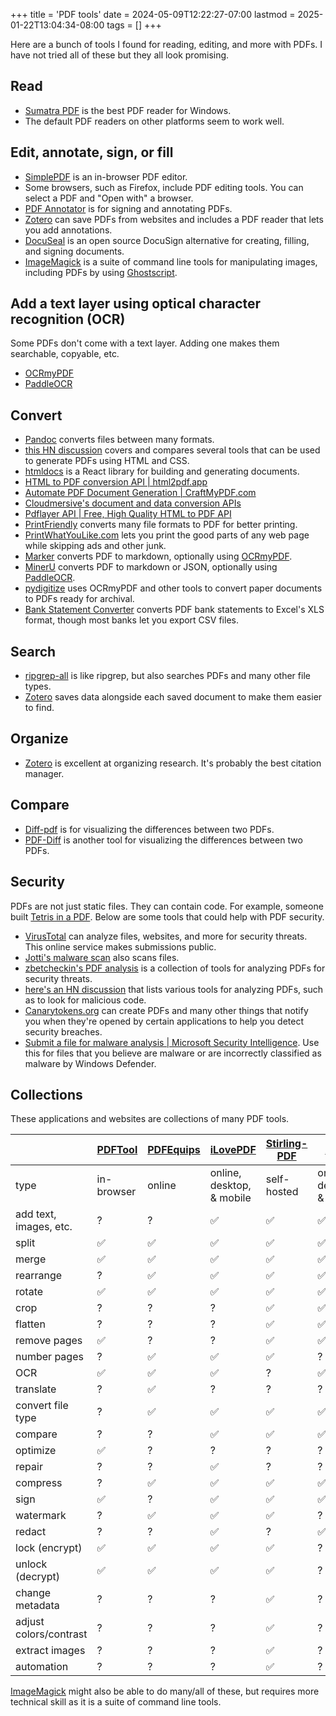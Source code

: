 +++
title = 'PDF tools'
date = 2024-05-09T12:22:27-07:00
lastmod = 2025-01-22T13:04:34-08:00
tags = []
+++

Here are a bunch of tools I found for reading, editing, and more with PDFs. I have not tried all of these but they all look promising.

## Read

* [Sumatra PDF](https://www.sumatrapdfreader.org/free-pdf-reader) is the best PDF reader for Windows.
* The default PDF readers on other platforms seem to work well.

## Edit, annotate, sign, or fill

* [SimplePDF](https://simplepdf.eu/) is an in-browser PDF editor.
* Some browsers, such as Firefox, include PDF editing tools. You can select a PDF and "Open with" a browser.
* [PDF Annotator](https://pdf-annotator.repeat.day/) is for signing and annotating PDFs.
* [Zotero](https://www.zotero.org/) can save PDFs from websites and includes a PDF reader that lets you add annotations.
* [DocuSeal](https://github.com/docusealco/docuseal) is an open source DocuSign alternative for creating, filling, and signing documents.
* [ImageMagick](https://imagemagick.org/script/formats.php) is a suite of command line tools for manipulating images, including PDFs by using [Ghostscript](https://ghostscript.com/index.html).

## Add a text layer using optical character recognition (OCR)

Some PDFs don't come with a text layer. Adding one makes them searchable, copyable, etc.

* [OCRmyPDF](https://github.com/ocrmypdf/OCRmyPDF)
* [PaddleOCR](https://github.com/PaddlePaddle/PaddleOCR)

## Convert

* [Pandoc](https://pandoc.org/) converts files between many formats.
* [this HN discussion](https://news.ycombinator.com/item?id=39027543) covers and compares several tools that can be used to generate PDFs using HTML and CSS.
* [htmldocs](https://htmldocs.com/) is a React library for building and generating documents.
* [HTML to PDF conversion API \| html2pdf.app](https://html2pdf.app/)
* [Automate PDF Document Generation \| CraftMyPDF.com](https://craftmypdf.com/)
* [Cloudmersive's document and data conversion APIs](https://cloudmersive.com/convert-api)
* [Pdflayer API \| Free, High Quality HTML to PDF API](https://pdflayer.com/)
* [PrintFriendly](https://www.printfriendly.com/) converts many file formats to PDF for better printing.
* [PrintWhatYouLike.com](https://www.printwhatyoulike.com/) lets you print the good parts of any web page while skipping ads and other junk.
* [Marker](https://github.com/vikparuchuri/marker) converts PDF to markdown, optionally using [OCRmyPDF](https://github.com/ocrmypdf/OCRmyPDF).
* [MinerU](https://github.com/opendatalab/MinerU) converts PDF to markdown or JSON, optionally using [PaddleOCR](https://github.com/PaddlePaddle/PaddleOCR).
* [pydigitize](https://news.ycombinator.com/item?id=30615279) uses OCRmyPDF and other tools to convert paper documents to PDFs ready for archival.
* [Bank Statement Converter](https://bankstatementconverter.com/) converts PDF bank statements to Excel's XLS format, though most banks let you export CSV files.

## Search

* [ripgrep-all](https://github.com/phiresky/ripgrep-all) is like ripgrep, but also searches PDFs and many other file types.
* [Zotero](https://www.zotero.org/) saves data alongside each saved document to make them easier to find.

## Organize

* [Zotero](https://www.zotero.org/) is excellent at organizing research. It's probably the best citation manager.

## Compare

* [Diff-pdf](https://news.ycombinator.com/item?id=40854319) is for visualizing the differences between two PDFs.
* [PDF-Diff](https://news.ycombinator.com/item?id=32353479) is another tool for visualizing the differences between two PDFs.

## Security

PDFs are not just static files. They can contain code. For example, someone built [Tetris in a PDF](https://news.ycombinator.com/item?id=42645218). Below are some tools that could help with PDF security.

* [VirusTotal](https://www.virustotal.com/gui/home/upload) can analyze files, websites, and more for security threats. This online service makes submissions public.
* [Jotti's malware scan](https://virusscan.jotti.org/en-US/scan-file) also scans files.
* [zbetcheckin's PDF analysis](https://github.com/zbetcheckin/PDF_analysis?tab=readme-ov-file) is a collection of tools for analyzing PDFs for security threats.
* [here's an HN discussion](https://news.ycombinator.com/item?id=41377960) that lists various tools for analyzing PDFs, such as to look for malicious code.
* [Canarytokens.org](https://canarytokens.org/nest/) can create PDFs and many other things that notify you when they're opened by certain applications to help you detect security breaches.
* [Submit a file for malware analysis \| Microsoft Security Intelligence](https://www.microsoft.com/en-us/wdsi/filesubmission). Use this for files that you believe are malware or are incorrectly classified as malware by Windows Defender.

## Collections

These applications and websites are collections of many PDF tools.

| | [PDFTool](https://www.pdftool.org) | [PDFEquips](https://www.pdfequips.com) | [iLovePDF](https://www.ilovepdf.com/) | [Stirling-PDF](https://github.com/Stirling-Tools/Stirling-PDF) | [Xodo](https://xodo.com/tools) | [Foxit](https://www.foxit.com/) |
| --- | --- | --- | --- | --- | --- | --- |
| type | in-browser | online | online, desktop, & mobile | self-hosted | online, desktop, & mobile | online |
| add text, images, etc. | ? | ? | ✅ | ✅ | ✅ | ✅ |
| split | ✅ | ✅ | ✅ | ✅ | ✅ | ✅ |
| merge | ✅ | ✅ | ✅ | ✅ | ✅ | ✅ |
| rearrange | ? | ✅ | ✅ | ✅ | ✅ | ✅ |
| rotate | ✅ | ✅ | ✅ | ✅ | ✅ | ? |
| crop | ? | ? | ? | ✅ | ✅ | ✅ |
| flatten | ? | ? | ? | ✅ | ✅ | ✅ |
| remove pages | ✅ | ? | ? | ✅ | ✅ | ✅ |
| number pages | ? | ✅ | ✅ | ✅ | ? | ✅ |
| OCR | ✅ | ✅ | ✅ | ? | ✅ | ✅ |
| translate | ? | ✅ | ? | ? | ? | ? |
| convert file type | ? | ✅ | ✅ | ✅ | ✅ | ✅ |
| compare | ? | ? | ✅ | ✅ | ✅ | ✅ |
| optimize | ✅ | ? | ? | ? | ? | ? |
| repair | ? | ? | ✅ | ? | ? | ? |
| compress | ? | ✅ | ✅ | ✅ | ✅ | ✅ |
| sign | ✅ | ? | ✅ | ✅ | ✅ | ✅ |
| watermark | ? | ✅ | ✅ | ✅ | ? | ✅ |
| redact | ? | ? | ✅ | ? | ✅ | ✅ |
| lock (encrypt) | ✅ | ✅ | ✅ | ✅ | ? | ✅ |
| unlock (decrypt) | ✅ | ✅ | ✅ | ✅ | ? | ✅ |
| change metadata | ? | ? | ? | ✅ | ? | ? |
| adjust colors/contrast | ? | ? | ? | ✅ | ? | ? |
| extract images | ? | ? | ? | ✅ | ? | ? |
| automation | ? | ? | ? | ✅ | ? | ✅ |

[ImageMagick](https://imagemagick.org/script/formats.php) might also be able to do many/all of these, but requires more technical skill as it is a suite of command line tools.

